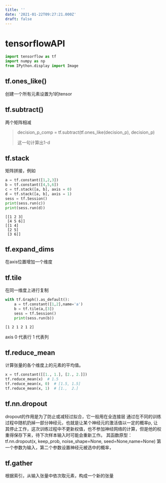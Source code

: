 ```yaml
---
title: ''
date: '2021-01-22T09:27:21.000Z'
draft: false
---
```


# tensorflowAPI

```python
import tensorflow as tf
import numpy as np
from IPython.display import Image
```

## tf.ones\_like\(\)

创建一个所有元素设置为1的tensor

## tf.subtract\(\)

两个矩阵相减

> decision\_p\_comp = tf.subtract\(tf.ones\_like\(decision\_p\), decision\_p\)
>
> 这一句计算出1-d

## tf.stack

矩阵拼接，例如

```python
a = tf.constant([1,2,3])
b = tf.constant([4,5,6])
c = tf.stack([a, b], axis = 0)
d = tf.stack([a, b], axis = 1)
sess = tf.Session()
print(sess.run(c))
print(sess.run(d))
```

```text
[[1 2 3]
 [4 5 6]]
[[1 4]
 [2 5]
 [3 6]]
```

## tf.expand\_dims

在axis位置增加一个维度

## tf.tile

在同一维度上进行复制

```python
with tf.Graph().as_default():
    a = tf.constant([1,2],name='a') 
    b = tf.tile(a,[3])
    sess = tf.Session()
    print(sess.run(b))
```

```text
[1 2 1 2 1 2]
```

axis 0 代表行 1 代表列

## tf.reduce\_mean

计算张量的各个维度上的元素的平均值。

```python
x = tf.constant([[1., 1.], [2., 2.]])
tf.reduce_mean(x)  # 1.5
tf.reduce_mean(x, 0)  # [1.5, 1.5]
tf.reduce_mean(x, 1)  # [1.,  2.]
```

## tf.nn.dropout

dropout的作用是为了防止或减轻过拟合，它一般用在全连接层 通过在不同的训练过程中随机扔掉一部分神经元，也就是让某个神经元的激活值以一定的概率p, 让其停止工作，这次训练过程中不更新权值，也不参加神经网络的计算，但是他的权重得保存下来，待下次样本输入时可能会重新工作。 其函数原型： tf.nn.dropout\(x, keep\_prob, noise\_shape=None, seed=None,name=None\) 第一个参数为输入，第二个参数设置神经元被选中的概率，

## tf.gather

根据索引，从输入张量中依次取元素，构成一个新的张量

